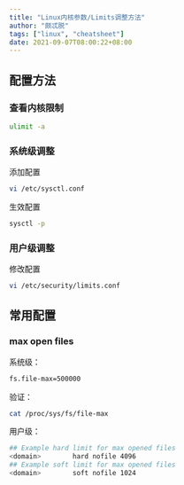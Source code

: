 ```yaml
---
title: "Linux内核参数/Limits调整方法"
author: "颇忒脱"
tags: ["linux", "cheatsheet"]
date: 2021-09-07T08:00:22+08:00
---
```


<!--more-->

## 配置方法

### 查看内核限制

```bash
ulimit -a
```

### 系统级调整

添加配置

```bash
vi /etc/sysctl.conf
```

生效配置

```bash
sysctl -p
```

### 用户级调整

修改配置

```bash
vi /etc/security/limits.conf
```

## 常用配置

### max open files

系统级：

```bash
fs.file-max=500000
```

验证：

```bash
cat /proc/sys/fs/file-max
```

用户级：

```bash
## Example hard limit for max opened files
<domain>        hard nofile 4096
## Example soft limit for max opened files
<domain>        soft nofile 1024
```

